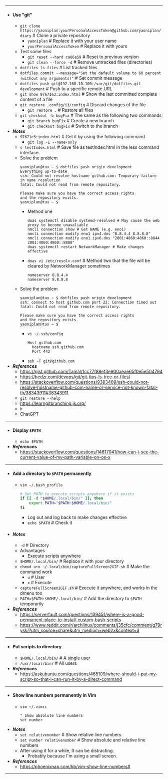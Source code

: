 - ---
- #### Use "git"
    - `git clone https://yaoniplan:yourPersonalAccessToken@github.com/yaoniplan/diary` # Clone a private repository
        - `yaoniplan` # Replace it with your user name
        - `yourPersonalAccessToken` # Replace it with yours
    - Test some files
        - `git reset --hard ca86a59` # Reset to previous version
        - `git clean --force -d` # Remove untracked files (directories)
    - `dotfiles ls-files` # List tracked files
    - `dotfiles commit --message="Set the default volume to 60 percent (without any arguments)"` # Set commit message
    - `dotfiles push git@192.168.10.100:/var/git/dotfiles.git development` # Push to a specific remote URL
    - `git show 97671e3:index.html` # Show the last committed complete content of a file
    - `git restore .config/i3/config` # Discard changes of the file
        - `git restore .` # Restore all files
    - `git checkout -b bugFix` # The same as the following two commands
        - `git branch bugFix` # Create a new branch
        - `git checkout bugFix` # Switch to the branch
- ***Notes***
    - `97671e3:index.html` # Get it by using the following command
        - `git log -1 --name-only`
    - `s testIndex.html` # Save file as testIndex.html in the less command interface
    - Solve the problem
      ```
      yaoniplan@tux ~ $ dotfiles push origin development
      Everything up-to-date
      ssh: Could not resolve hostname github.com: Temporary failure in name resolution
      fatal: Could not read from remote repository.
      
      Please make sure you have the correct access rights
      and the repository exists.
      yaoniplan@tux ~ $ 
      ```
        - Method one
          ```
          doas systemctl disable systemd-resolved # May cause the web proxy to become unavaliable
          nmcli connection show # Get NAME (e.g. eno1)
          nmcli connection modify eno1 ipv4.dns "8.8.4.4 8.8.8.8"
          nmcli connection modify eno1 ipv6.dns "2001:4860:4860::8844 2001:4860:4860::8888"
          doas systemctl restart NetworkManager # Make changes effective
          ```
        - `doas vi /etc/resolv.conf` # Method two that the file will be cleared by NetworkManager sometimes
          ```
          nameserver 8.8.4.4
          nameserver 8.8.8.8
          ```
    - Solve the problem
      ```
      yaoniplan@tux ~ $ dotfiles push origin development
      ssh: connect to host github.com port 22: Connection timed out
      fatal: Could not read from remote repository.
      
      Please make sure you have the correct access rights
      and the repository exists.
      yaoniplan@tux ~ $
      ```
        - `vi ~/.ssh/config`
          ```
          Host github.com
            Hostname ssh.github.com
            Port 443
          ```
        - `ssh -T git@github.com`
- ***References***
    - https://gist.github.com/Tamal/1cc77f88ef3e900aeae65f0e5e504794
    - https://hedzr.com/devops/git/git-tips-ls-tree-or-files/
    - https://stackoverflow.com/questions/9393409/ssh-could-not-resolve-hostname-github-com-name-or-service-not-known-fatal-th/38343911#38343911
    - `git restore --help`
    - https://learngitbranching.js.org/
    - `h`
    - ChatGPT
- ---
- #### Display `$PATH`
    - `echo $PATH`
- ***References***
    - https://stackoverflow.com/questions/14617041/how-can-i-see-the-current-value-of-my-path-variable-on-os-x
- ---
- #### Add a directory to `$PATH` permanently
    - `vim ~/.bash_profile`
      ```sh
      # Set PATH to execute scripts anywhere if it exists
      if [[ -d "$HOME/.local/bin/" ]]; then
          export PATH="$PATH:$HOME/.local/bin/"
      fi
      ```
        - Log out and log back to make changes effective
        - `echo $PATH` # Check it
- #### ***Notes***
    - `-d` # Directory
    - Advantages
        - Execute scripts anywhere
    - `$HOME/.local/bin/` # Replace it with your directory
    - `chmod u+x ~/.local/bin/captureFullScreen2GIF.sh` # Make the command work
        - `u` # User
        - `x` # Execute
    - `captureFullScreen2GIF.sh` # Execute it anywhere, and works in the dmenu too
    - `PATH=$PATH:$HOME/.local/bin/` # Add the directory to `$PATH` temporarily
- ***References***
    - https://serverfault.com/questions/139451/where-is-a-good-permanent-place-to-install-custom-bash-scripts
    - https://www.reddit.com/r/archlinux/comments/j35cfc/comment/g79rysk/?utm_source=share&utm_medium=web2x&context=3
- ---
- #### Put scripts to directory
    - `$HOME/.local/bin/` # A single user
    - `/usr/local/bin/` # All users
- ***References***
    - https://askubuntu.com/questions/465109/where-should-i-put-my-script-so-that-i-can-run-it-by-a-direct-command
- ---
- #### Show line numbers permanently in Vim
    - `vim ~/.vimrc`
      ```
      " Show absolute line numbers
      set number
      ```
- ***Notes***
    - `set relativenumber` # Show relative line numbers
    - `set number relativenumber` # Show absolute and relative line numbers
    - After using it for a while, It can be distracting.
        - Probably because I'm using a small screen.
- ***References***
    - https://phoenixnap.com/kb/vim-show-line-numbers#
- ---
